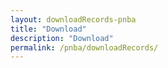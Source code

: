 ```yaml
---
layout: downloadRecords-pnba
title: "Download"
description: "Download"
permalink: /pnba/downloadRecords/
---
```


